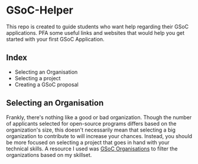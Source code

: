# GSoC-Helper
This repo is created to guide students who want help regarding their GSoC applications. PFA some useful links and websites that would help you get started with your first GSoC Application.

## Index
- Selecting an Organisation
- Selecting a project
- Creating a GSoC proposal

## Selecting an Organisation
Frankly, there's nothing like a good or bad organization. Though the number of applicants selected for open-source programs differs based on the organization's size, this doesn't necessarily mean that selecting a big organization to contribute to will increase your chances. Instead, you should be more focused on selecting a project that goes in hand with your technical skills. A resource I used was [GSoC Organisations](https://www.gsocorganizations.dev/) to filter the organizations based on my skillset.
